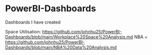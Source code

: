 # PowerBI-Dashboards
Dashboards I have created

Space Utilisation: https://github.com/johnhu25/PowerBI-Dashboards/blob/main/Workplace%20Space%20Analysis.md
NBA = https://github.com/johnhu25/PowerBI-Dashboards/blob/main/NBA%20Data%20Analysis.md
